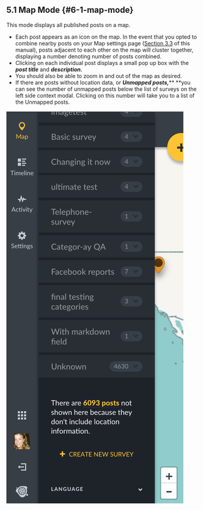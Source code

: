 ## 5.1 Map Mode {#6-1-map-mode}

This mode displays all published posts on a map.

* Each post appears as an icon on the map. In the event that you opted to combine nearby posts on your Map settings page \([Section 3.3](https://docs.google.com/document/d/1TmabVU9LZET6tzsA1Aw6aTP_Heed8wHj0OjtMGTYlQ4/edit?pli=1#heading=h.xi48fwpf2uk3) of this manual\), posts adjacent to each other on the map will cluster together, displaying a number denoting number of posts combined.
* Clicking on each individual post displays a small pop up box with the _**post title**_ and _**description.**_
* You should also be able to zoom in and out of the map as desired.
* If there are posts without location data, or _**Unmapped posts,**_** **you can see the number of unmapped posts below the list of surveys on the left side context modal. Clicking on this number will take you to a list of the Unmapped posts.

![Screen Shot 2017-05-31 at 1.32.18 PM.png](../assets/screen_shot_2017-05-31_at_13218_p.png)

